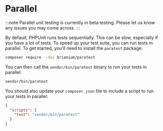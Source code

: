 # Parallel

:::note
Parallel unit testing is currently in beta testing. Please let us know any issues
you may come across.
:::

By default, PHPUnit runs tests sequentially. This can be slow, especially if you
have a lot of tests. To speed up your test suite, you can run tests in parallel.
To get started, you'll need to install the `paratest` package:

```bash
composer require --dev brianium/paratest
```

You can then call the `vendor/bin/paratest` binary to run your tests in parallel:

```bash
vendor/bin/paratest
```

You should also update your `composer.json` file to include a script to run your
tests in parallel:

```json
{
  "scripts": {
    "test": "vendor/bin/paratest"
  }
}
```
